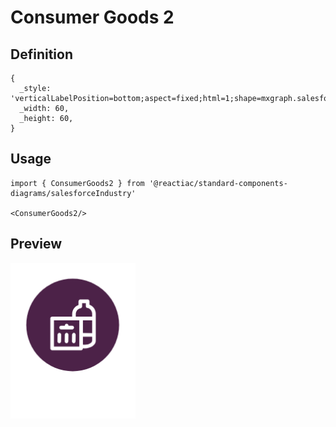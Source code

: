 # Consumer Goods 2

## Definition

```
{
  _style: 'verticalLabelPosition=bottom;aspect=fixed;html=1;shape=mxgraph.salesforce.consumer_goods2;',
  _width: 60,
  _height: 60,
}
```

## Usage

```
import { ConsumerGoods2 } from '@reactiac/standard-components-diagrams/salesforceIndustry'

<ConsumerGoods2/>
```

## Preview

<img src="./consumer-goods-2.png" width="200"/>
